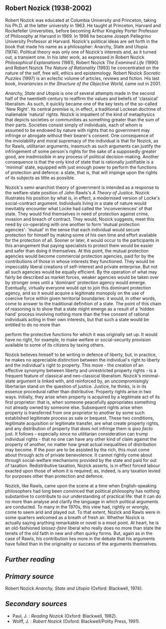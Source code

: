 ## **Robert Nozick (1938-2002)**

Robert Nozick was educated at Columbia University and Princeton, taking his Ph.D. at the latter university in 1963. He taught at Princeton, Harvard and Rockefeller Universities, before becoming Arthur Kingsley Porter Professor of Philosophy at Harvard in 1969. In 1998 he became Joseph Pellegrino University Professor at Harvard. Nozick's political ideas are set forth in the book that made his name as a philosopher: Anarchy, State and Utopia (1974). Political theory was only one of Nozick's interests and, as it turned out, a transient one. In his later work, as expressed in Robert Nozick *Philosophical Explanations* (1981), Robert Nozick *The Examined Life* (1990) and Robert Nozick *The Nature of Rationality* (1993) he concentrated on the nature of the self, free will, ethics and epistemology. Robert Nozick *Socratic Puzzles* (1997) is an eclectic volume of articles, reviews and fiction. His last book, *Invariancies in the Structure of the Objective World*, came out in 2001.

*Anarchy, State and Utopia* is one of several attempts made in the second half of the twentieth century to reaffirm the values and beliefs of 'classical' liberalism. As such, it quickly became one of the key texts of the so-called 'New Right'. Its central premise is, in effect, a traditional Lockean doctrine of inalienable 'natural' rights. Nozick is impatient of the kind of metaphysics that depicts societies or communities as something greater than the sum of their parts. Societies consist simply of individuals, each of whom is assumed to be endowed by nature with rights that no government may infringe or abrogate without their bearer's consent. One consequence of the inviolability and moral supremacy of the individual is that for Nozick, as for Rawls, utilitarian arguments, inasmuch as such arguments can justify the infringement of some person's rights for the sake of a supposedly greater good, are inadmissible in any process of political decision-making. Another consequence is that the only kind of state that is rationally justifiable is a 'minimal' state, equipped with just enough power to perform the functions of protection and defence: a state, that is, that will impinge upon the rights of its subjects as little as possible.

Nozick's semi-anarchist theory of government is intended as a response to the welfare-state position of John Rawls's *A Theory of Justice*. Nozick illustrates his position by what is, in effect, a modernised version of Locke's social-contract argument. Individuals living in a state of nature would inevitably encounter what Locke had called the 'inconveniences' of that state. They would find themselves in need of protection against crime, invasion and breach of contract. They would, Nozick suggests, meet this need by co-operating with one another to form 'mutual protection agencies': 'mutual' in the sense that each individual would secure protection for himself by making some of his own time and effort available for the protection of all. Sooner or later, it would occur to the participants in this arrangement that paying specialists to protect them would be easier and safer than doing it themselves. At this point, the mutual protection agencies would become commercial protection agencies, paid for by the contributions of those in whose interests they functioned. They would be impeccably liberal creations of self-interest and private enterprise. But not all such agencies would be equally efficient. By the operation of what may fairly be described as market forces, weaker agencies would be taken over by stronger ones until a 'dominant' protection agency would emerge. Eventually, virtually everyone would opt to join this dominant protection agency, and so it would acquire a legitimate monopoly on the use of coercive force within given territorial boundaries: it would, in other words, come to answer to the traditional definition of a state. The point of this chain of reasoning is to show that a state might emerge as a result of a 'hidden hand' process involving nothing more than the free consent of rational individuals acting in their own interests, but that such a state would be entitled to do no more than

perform the protective functions for which it was originally set up. It would have no right, for example, to make welfare or social-security provision available to some of its citizens by taxing others.

Nozick believes himself to be writing in defence of liberty, but, in practice, he makes no appreciable distinction between the individual's right to liberty and the individual's right to property. This move - the creation of an effective synonymy between liberty and unrestricted property rights - is a frequent feature of classical and neo-classical liberalism. Nozick's minimal-state argument is linked with, and reinforced by, an uncompromisingly libertarian stand on the question of justice. Justice, he thinks, is in its essence procedural rather than distributive. Property rights arise in two ways. Initially, they arise when property is acquired by a legitimate act of its first proprietor: that is, when someone peacefully appropriates something not already owned by someone else. Subsequent rights arise when property is transferred from one proprietor to another by some such established legitimate process as sale or bequest. These two conditions, legitimate acquisition or legitimate transfer, are what create property rights, and any distribution of property that does not infringe them is *ipso facto* just. It follows - especially since no utilitarian consideration can trump individual rights - that no one can have any other kind of claim against the property of another, no matter how great actual inequalities of distribution may become. If the poor are to be assisted by the rich, this must come about through acts of private benevolence. It cannot rightly come about through social-welfare mechanisms provided by the state and paid for out of taxation. Redistributive taxation, Nozick asserts, is in effect forced labour exacted upon those of whom it is required; as, indeed, is any taxation levied for purposes other than protection and defence.

Nozick, like Rawls, came upon the scene at a time when English-speaking philosophers had long been convinced that political philosophy has nothing substantive to contribute to our understanding of practical life: that it can do no more than analyse and clarify the language in which political arguments are conducted. To many in the 1970s, this view had, rightly or wrongly, come to seem arid and played out. To that extent, Nozick and Rawls were in some quarters welcomed as a breath of fresh air. Whether Nozick is actually saying anything remarkable or novel is a moot point. At heart, he is an old-fashioned *laissez-faire* liberal who really does no more than state the tenets of the old faith in new and often quirky forms. But, again as in the case of Rawls, his contribution lies more in the debate that his arguments have fulled than in the originality or success of the arguments themselves.

## *Further reading*

## *Primary source*

Robert Nozick *Anarchy, State and Utopia* (Oxford: Blackwell, 1974).

## *Secondary sources*

- Paul, J. : *Reading Nozick* (Oxford: Blackwell, 1982).
- Wolff, J. : *Robert Nozick* (Oxford: Blackwell/Polity Press, 1991).